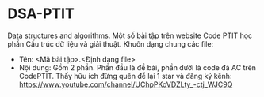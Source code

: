 # DSA-PTIT
Data structures and algorithms.
Một số bài tập trên website Code PTIT học phần Cấu trúc dữ liệu và giải thuật.
Khuôn dạng chung các file:
- Tên: <Mã bài tập>.<Định dạng file>
- Nội dung: Gồm 2 phần. Phần đầu là đề bài, phần dưới là code đã AC trên CodePTIT.
Thấy hữu ích đừng quên để lại 1 star và đăng ký kênh: https://www.youtube.com/channel/UChpPKoVDZLty_-ctj_WJC9Q
